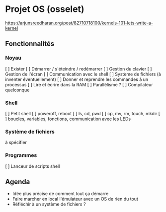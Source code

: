 # Projet OS (osselet)

https://arjunsreedharan.org/post/82710718100/kernels-101-lets-write-a-kernel

## Fonctionnalités

### Noyau

[ ] Exister
[ ] Démarrer / s'éteindre / redémarrer
[ ] Gestion du clavier
[ ] Gestion de l'écran
[ ] Communication avec le shell
[ ] Système de fichiers (à inventer éventuellement)
[ ] Donner et reprendre les commandes à un processus
[ ] Lire et écrire dans la RAM
[ ] Parallélisme ?
[ ] Compilateur quelconque

### Shell

[ ] Petit shell
[ ] poweroff, reboot
[ ] ls, cd, pwd
[ ] cp, mv, rm, touch, mkdir
[ ] boucles, variables, fonctions, communication avec les LEDs

### Système de fichiers

à spécifier

### Programmes

[ ] Lanceur de scripts shell



## Agenda

- Idée plus précise de comment tout ça démarre
- Faire marcher en local l'émulateur avec un OS de rien du tout
- Réfléchir à un système de fichiers ?
